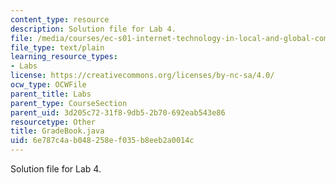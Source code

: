```yaml
---
content_type: resource
description: Solution file for Lab 4.
file: /media/courses/ec-s01-internet-technology-in-local-and-global-communities-spring-2005-summer-2005/6e787c4ab048258ef035b8eeb2a0014c_GradeBook.java
file_type: text/plain
learning_resource_types:
- Labs
license: https://creativecommons.org/licenses/by-nc-sa/4.0/
ocw_type: OCWFile
parent_title: Labs
parent_type: CourseSection
parent_uid: 3d205c72-31f8-9db5-2b70-692eab543e86
resourcetype: Other
title: GradeBook.java
uid: 6e787c4a-b048-258e-f035-b8eeb2a0014c
---
```

Solution file for Lab 4.